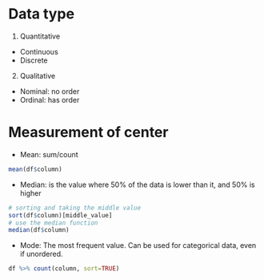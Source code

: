 # Data type

1. Quantitative
  - Continuous
  - Discrete

2. Qualitative
  - Nominal: no order
  - Ordinal: has order

# Measurement of center

- Mean: sum/count

```r
mean(df$column)
```

- Median: is the value where 50% of the data is lower than it, and 50% is higher

```r
# sorting and taking the middle value
sort(df$column)[middle_value]
# use the median function
median(df$column)
```

- Mode: The most frequent value. Can be used for categorical data, even if unordered.

```r
df %>% count(column, sort=TRUE)
```


